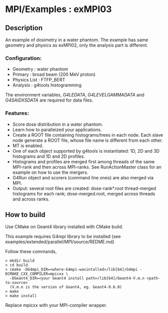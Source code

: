 MPI/Examples : exMPI03
======================

Description
-----------
An example of dosimetry in a water phantom.
The example has same geometry and physics as exMPI02, only the analysis part
is different.

### Configuration:
- Geometry     : water phantom
- Primary      : broad beam (200 MeV proton)
- Physics List : FTFP_BERT
- Analysis     : g4tools histogramming

The environment variables, *G4LEDATA*, *G4LEVELGAMMADATA* and *G4SAIDXSDATA*
are required for data files.

### Features:
- Score dose distribution in a water phantom.
- Learn how to paralleized your applications.
- Create a ROOT file containing histograms/trees in each node.
  Each slave node generate a ROOT file, whose file name is different 
  from each other.
- MT is enabled.
- One of each object supported by g4tools is instantiated: 1D, 2D and 3D
  histograms and 1D and 2D profiles.
- Histograms and profiles are merged first among threads of the same 
  MPI-rank and then across MPI-ranks. See RunActionMaster class for 
  an example on how to use the mergers.
- G4Run object and scorers (command line ones) are also merged via
  MPI.
- Output: several root files are created: dose-rank*.root thread-merged
  histograms for each rank; dose-merged.root, merged across threads and 
  across ranks.

How to build
------------
Use CMake on Geant4 library installed with CMake build.

This example requires G4mpi library to be installed
(see examples/extended/parallel/MPI/source/REDME.md)

Follow these commands,

    > mkdir build
    > cd build
    > cmake -DG4mpi_DIR=<where-G4mpi-wasintalled>/lib[64]/G4mpi -DCMAKE_CXX_COMPILER=mpicxx \
      -DGeant4_DIR=<your Geant4 install path>/lib[64]/Geant4-V.m.n <path-to-source>
      (V.m.n is the version of Geant4, eg. Geant4-9.6.0)
    > make
    > make install

Replace mpicxx with your MPI-compiler wrapper.
